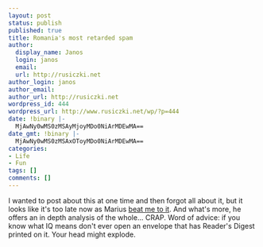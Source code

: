 ```yaml
---
layout: post
status: publish
published: true
title: Romania's most retarded spam
author:
  display_name: Janos
  login: janos
  email: 
  url: http://rusiczki.net
author_login: janos
author_email: 
author_url: http://rusiczki.net
wordpress_id: 444
wordpress_url: http://www.rusiczki.net/wp/?p=444
date: !binary |-
  MjAwNy0wMS0zMSAyMjoyMDo0NiArMDEwMA==
date_gmt: !binary |-
  MjAwNy0wMS0zMSAxOToyMDo0NiArMDEwMA==
categories:
- Life
- Fun
tags: []
comments: []
---
```

<p>I wanted to post about this at one time and then forgot all about it, but it looks like it's too late now as Marius <a href="http://www.pahomi.ro/?p=180" title="[Romanian]">beat me to it</a>. And what's more, he offers an in depth analysis of the whole... CRAP. Word of advice: if you know what IQ means don't ever open an envelope that has Reader's Digest printed on it. Your head might explode.</p>
